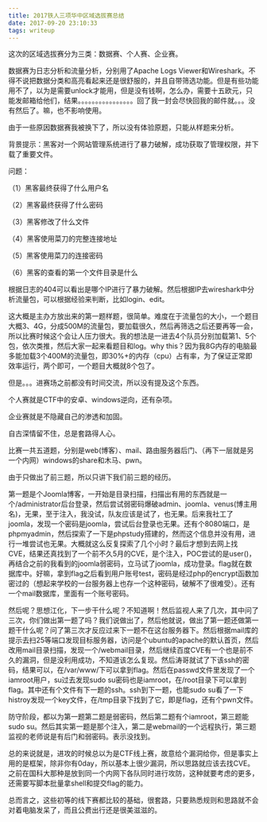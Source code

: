 ```yaml
---
title: 2017铁人三项华中区域选拔赛总结
date: 2017-09-20 23:10:33
tags: writeup
---
```


这次的区域选拔赛分为三类：数据赛、个人赛、企业赛。

数据赛为日志分析和流量分析，分别用了Apache Logs Viewer和Wireshark。不得不说把数据分类和高亮看起来还是很舒服的，并且自带筛选功能。但是有些功能用不了，以为是需要unlock才能用，但是没有钱啊，怎么办，需要十五欧元，只能发邮箱给他们，结果。。。。。。。。。。。。。。。。回了我一封会尽快回我的邮件就。。。没有然后了。嘛，也不影响使用。

由于一些原因数据赛我被换下了，所以没有体验原题，只能从样题来分析。

背景提示：黑客对一个网站管理系统进行了暴力破解，成功获取了管理权限，并下载了重要文件。

问题：

（1）黑客最终获得了什么用户名

（2）黑客最终获得了什么密码

（3）黑客修改了什么文件

（4）黑客使用菜刀的完整连接地址

（5）黑客使用菜刀的连接密码

（6）黑客的查看的第一个文件目录是什么

根据日志的404可以看出是哪个IP进行了暴力破解。然后根据IP去wireshark中分析流量包，可以根据经验来判断，比如login、edit。

这大概是主办方放出来的第一题样题，很简单。难度在于流量包的大小，一个题目大概3、4G，分成500M的流量包，要加载很久，然后再筛选之后还要再等一会，所以比赛时候这个会让人压力很大。我的想法是一进去4个队员分别加载第1、5个包，依次类推，然后大家一起来看题目和log。why this？因为我8G内存的电脑最多能加载3个400M的流量包，即30%+的内存（cpu）占有率，为了保证正常即效率运行，两个即可，一个题目大概就8个包了。

但是。。。进赛场之前都没有时间交流，所以没有提及这个东西。

个人赛就是CTF中的安卓、windows逆向，还有杂项。
<!-- more -->
企业赛就是不隐藏自己的渗透和加固。

自古深情留不住，总是套路得人心。

比赛一共五道题，分别是web(博客）、mail、路由服务器后门、（再下一层就是另一个内网）windows的share和木马、pwn。

由于只做出了前三题，所以只讲下我们前三题的经历。

第一题是个Joomla博客，一开始是目录扫描，扫描出有用的东西就是一个/administrator后台登录，然后尝试弱密码爆破admin、joomla、venus(博主用名)，无果，至于注入，我没试，队友应该是试了，也无果。后来我社工了joomla，发现一个密码是joomla，尝试后台登录也无果。还有个8080端口，是phpmyadmin，然后探索了一下是phpstudy搭建的，然而这个信息并没有用，进行一堆尝试也无果。大概就这么反复探索了几个小时？最后才想到去网上找CVE，结果还真找到了一个前不久5月的CVE，是个注入，POC尝试的是user()，再结合之前的我看到的joomla弱密码，立马试了joomla，成功登录。flag就在数据库中。好嘛，拿到flag之后看到用户账号test，密码是经过php的encrypt函数加密过的（想起来学校的一台服务器上也存一个这种密码，破解不了很难受）。还有一个mail数据库，里面有一个账号密码。

然后呢？思想江化，下一步干什么呢？不知道啊！然后监视人来了几次，其中问了三次，你们做出第一题了吗？我们说做出了，然后他就说，做出了第一题还做第一题干什么呢？问了第三次才反应过来下一题不在这台服务器下。然后根据mail库的提示去扫25等端口发现目标服务器，访问是个ubuntu的apache的默认首页，然后改用mail目录扫描，发现一个/webmail目录，然后继续百度CVE有一个也是前不久的漏洞，但是没利用成功，不知道该怎么复现。然后涛哥就试了下该ssh的密码，结果可以，在/var/www/下可以拿到flag。然后在passwd文件里发现了一个iamroot用户，su过去发现sudo su密码也是iamroot，在/root目录下可以拿到flag。其中还有个文件有下一题的ssh。ssh到下一题，也能sudo su看了一下histroy发现一个key文件，在/tmp目录下找到了它，即是flag，还有个pwn文件。

防守阶段，都以为第一题第二题是弱密码，然后第二题有个iamroot，第三题能sudo su。然后其实第一题是那个注入，第二是webmail的一个远程执行，第三题监视的老师说是有后门和弱密码。表示没找到。

总的来说就是，进攻的时候总以为是CTF线上赛，故意给个漏洞给你，但是事实上用的是框架，除非你有0day，所以基本上很少漏洞，所以思路就应该去找CVE。之前在国科大那种是放到同一个内网下各队同时进行攻防，这种就要考虑的更多，还需要写脚本批量拿shell和提交flag的能力。

总而言之，这些初等的线下赛都比较的基础，很套路，只要熟悉规则和思路就不会对着电脑发呆了，而且公费出行还是很美滋滋的。

